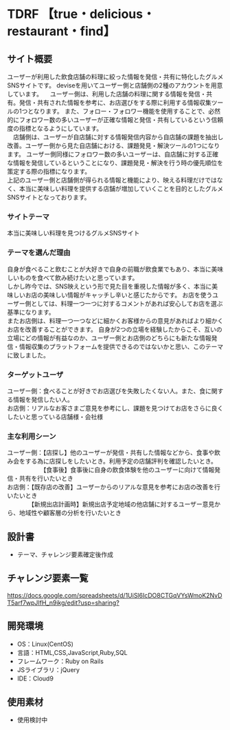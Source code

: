 # TDRF 【true・delicious・restaurant・find】

## サイト概要
ユーザーが利用した飲食店舗の料理に絞った情報を発信・共有に特化したグルメSNSサイトです。
deviseを用いてユーザー側と店舗側の2種のアカウントを用意しています。
　ユーザー側は、利用した店舗の料理に関する情報を発信・共有。発信・共有された情報を参考に、お店選びをする際に利用する情報収集ツールの1つとなります。
また、フォロー・フォロワー機能を使用することで、必然的にフォロワー数の多いユーザーが正確な情報と発信・共有しているという信頼度の指標となるようにしています。<br>
　店舗側は、ユーザーが自店舗に対する情報発信内容から自店舗の課題を抽出し改善。ユーザー側から見た自店舗における、課題発見・解決ツールの1つになります。
ユーザー側同様にフォロワー数の多いユーザーは、自店舗に対する正確な情報を発信しているということになり、課題発見・解決を行う時の優先順位を策定する際の指標になります。<br>
上記のユーザー側と店舗側が得られる情報と機能により、映える料理だけではなく、本当に美味しい料理を提供する店舗が増加していくことを目的としたグルメSNSサイトとなっております。

### サイトテーマ
本当に美味しい料理を見つけるグルメSNSサイト

### テーマを選んだ理由
自身が食べること飲むことが大好きで自身の前職が飲食業でもあり、本当に美味しいものを食べて飲み続けたいと思っています。<br>
 しかし昨今では、SNS映えという形で見た目を重視した情報が多く、本当に美味しいお店の美味しい情報がキャッチし辛いと感じたからです。
お店を使うユーザー側としては、料理一つ一つに対するコメントがあれば安心してお店を選ぶ基準になります。<br>
 またお店側は、料理一つ一つなどに細かくお客様からの意見があればより細かくお店を改善することができます。
自身が2つの立場を経験したからこそ、互いの立場にどの情報が有益なのか、ユーザー側とお店側のどちらにも新たな情報発信・情報収集のプラットフォームを提供できるのではないかと思い、このテーマに致しました。

### ターゲットユーザ
ユーザー側：食べることが好きでお店選びを失敗したくない人。また、食に関する情報を発信したい人。<br>
お店側：リアルなお客さまご意見を参考にし、課題を見つけてお店をさらに良くしたいと思っている店舗様・会社様

### 主な利用シーン
ユーザー側：【店探し】他のユーザーが発信・共有した情報などから、食事や飲み会をする為に店探しをしたいとき。利用予定の店舗評判を確認したいとき。<br>
　　　　　　【食事後】食事後に自身の飲食体験を他のユーザーに向けて情報発信・共有を行いたいとき<br>
お店側：【既存店の改善】ユーザーからのリアルな意見を参考にお店の改善を行いたいとき<br>
　　　　【新規出店計画時】新規出店予定地域の他店舗に対するユーザー意見から、地域性や顧客層の分析を行いたいとき

## 設計書
* テーマ、チャレンジ要素確定後作成

## チャレンジ要素一覧
<https://docs.google.com/spreadsheets/d/1UiSl6IcDO8CTGqVYsWmoK2NvDT5arf7wpJIfH_n9ikg/edit?usp=sharing?>

## 開発環境
- OS：Linux(CentOS)
- 言語：HTML,CSS,JavaScript,Ruby,SQL
- フレームワーク：Ruby on Rails
- JSライブラリ：jQuery
- IDE：Cloud9

## 使用素材
* 使用検討中